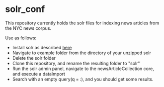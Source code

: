 solr_conf
=========

This repository currently holds the solr files for indexing news articles from the NYC news corpus.

Use as follows:

- Install solr as described <a href="http://lucene.apache.org/solr/4_2_1/tutorial.html">here</a>
- Navigate to example folder from the directory of your unzipped solr
- Delete the solr folder
- Clone this repository, and rename the resulting folder to "solr"
- Run the solr admin panel, navigate to the newsArticleCollection core, and execute a dataImport
- Search with an empty query(q = *:*), and you should get some results.
